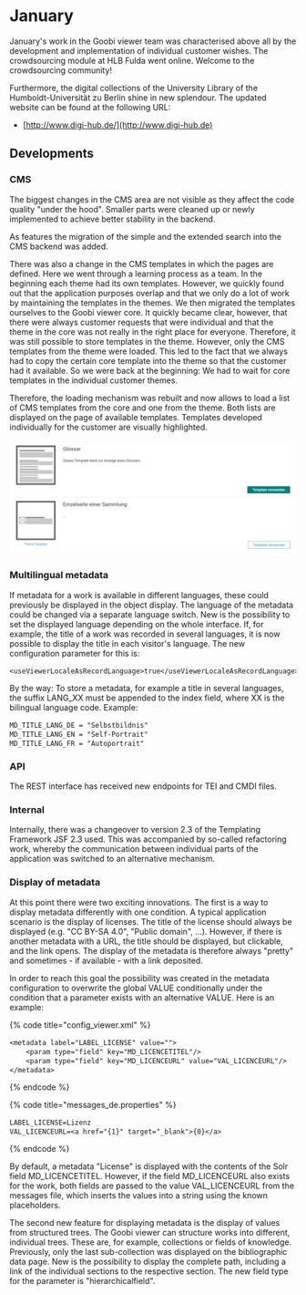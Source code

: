 # January

January's work in the Goobi viewer team was characterised above all by the development and implementation of individual customer wishes. The crowdsourcing module at HLB Fulda went online. Welcome to the crowdsourcing community!&#x20;

Furthermore, the digital collections of the University Library of the Humboldt-Universität zu Berlin shine in new splendour. The updated website can be found at the following URL:&#x20;

* [http://www.digi-hub.de/](http://www.digi-hub.de)

## Developments

### CMS

The biggest changes in the CMS area are not visible as they affect the code quality "under the hood". Smaller parts were cleaned up or newly implemented to achieve better stability in the backend.&#x20;

As features the migration of the simple and the extended search into the CMS backend was added.&#x20;

There was also a change in the CMS templates in which the pages are defined. Here we went through a learning process as a team. In the beginning each theme had its own templates. However, we quickly found out that the application purposes overlap and that we only do a lot of work by maintaining the templates in the themes. We then migrated the templates ourselves to the Goobi viewer core. It quickly became clear, however, that there were always customer requests that were individual and that the theme in the core was not really in the right place for everyone. Therefore, it was still possible to store templates in the theme. However, only the CMS templates from the theme were loaded. This led to the fact that we always had to copy the certain core template into the theme so that the customer had it available. So we were back at the beginning: We had to wait for core templates in the individual customer themes.&#x20;

Therefore, the loading mechanism was rebuilt and now allows to load a list of CMS templates from the core and one from the theme. Both lists are displayed on the page of available templates. Templates developed individually for the customer are visually highlighted.

![Marking of core and theme CMS templates](../.gitbook/assets/2018-01-cms-custom-templates.png)

### Multilingual metadata

If metadata for a work is available in different languages, these could previously be displayed in the object display. The language of the metadata could be changed via a separate language switch. New is the possibility to set the displayed language depending on the whole interface. If, for example, the title of a work was recorded in several languages, it is now possible to display the title in each visitor's language. The new configuration parameter for this is:

```markup
<useViewerLocaleAsRecordLanguage>true</useViewerLocaleAsRecordLanguage>
```

By the way: To store a metadata, for example a title in several languages, the suffix LANG\_XX must be appended to the index field, where XX is the bilingual language code. Example:

```
MD_TITLE_LANG_DE = "Selbstbildnis"
MD_TITLE_LANG_EN = "Self-Portrait"
MD_TITLE_LANG_FR = "Autoportrait"
```

### API

The REST interface has received new endpoints for TEI and CMDI files.

### Internal

Internally, there was a changeover to version 2.3 of the Templating Framework JSF 2.3 used. This was accompanied by so-called refactoring work, whereby the communication between individual parts of the application was switched to an alternative mechanism.

### Display of metadata

At this point there were two exciting innovations. The first is a way to display metadata differently with one condition. A typical application scenario is the display of licenses. The title of the license should always be displayed (e.g. "CC BY-SA 4.0", "Public domain", ...). However, if there is another metadata with a URL, the title should be displayed, but clickable, and the link opens. The display of the metadata is therefore always "pretty" and sometimes - if available - with a link deposited.&#x20;

In order to reach this goal the possibility was created in the metadata configuration to overwrite the global VALUE conditionally under the condition that a parameter exists with an alternative VALUE. Here is an example:

{% code title="config_viewer.xml" %}
```markup
<metadata label="LABEL_LICENSE" value="">
    <param type="field" key="MD_LICENCETITEL"/>
    <param type="field" key="MD_LICENCEURL" value="VAL_LICENCEURL"/>
</metadata>
```
{% endcode %}

{% code title="messages_de.properties" %}
```
LABEL_LICENSE=Lizenz
VAL_LICENCEURL=<a href="{1}" target="_blank">{0}</a>
```
{% endcode %}

By default, a metadata "License" is displayed with the contents of the Solr field MD\_LICENCETITEL. However, if the field MD\_LICENCEURL also exists for the work, both fields are passed to the value VAL\_LICENCEURL from the messages file, which inserts the values into a string using the known placeholders.

The second new feature for displaying metadata is the display of values from structured trees. The Goobi viewer can structure works into different, individual trees. These are, for example, collections or fields of knowledge. Previously, only the last sub-collection was displayed on the bibliographic data page. New is the possibility to display the complete path, including a link of the individual sections to the respective section. The new field type for the parameter is "hierarchicalfield".
